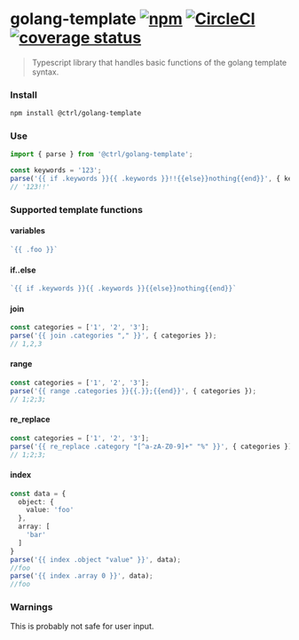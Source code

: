 # golang-template [![npm](https://img.shields.io/npm/v/@ctrl/golang-template.svg?maxAge=3600)](https://www.npmjs.com/package/@ctrl/golang-template) [![CircleCI](https://circleci.com/gh/TypeCtrl/golang-template.svg?style=svg)](https://circleci.com/gh/TypeCtrl/golang-template) [![coverage status](https://codecov.io/gh/typectrl/golang-template/branch/master/graph/badge.svg)](https://codecov.io/gh/typectrl/golang-template)

> Typescript library that handles basic functions of the golang template syntax.

### Install

```sh
npm install @ctrl/golang-template
```

### Use
```ts
import { parse } from '@ctrl/golang-template';

const keywords = '123';
parse('{{ if .keywords }}{{ .keywords }}!!{{else}}nothing{{end}}', { keywords });
// '123!!'
```

### Supported template functions

#### variables
```ts
`{{ .foo }}`
```

#### if..else
```ts
`{{ if .keywords }}{{ .keywords }}{{else}}nothing{{end}}`
```

#### join
```ts
const categories = ['1', '2', '3'];
parse('{{ join .categories "," }}', { categories });
// 1,2,3
```

#### range
```ts
const categories = ['1', '2', '3'];
parse('{{ range .categories }}{{.}};{{end}}', { categories });
// 1;2;3;
```

#### re_replace
```ts
const categories = ['1', '2', '3'];
parse('{{ re_replace .category "[^a-zA-Z0-9]+" "%" }}', { categories });
// 1;2;3;
```

#### index
```ts
const data = {
  object: {
    value: 'foo'
  },
  array: [
    'bar'
  ]
}
parse('{{ index .object "value" }}', data);
//foo
parse('{{ index .array 0 }}', data);
//foo
```

### Warnings
This is probably not safe for user input.

